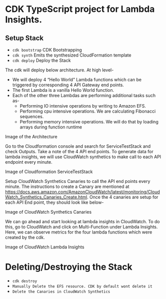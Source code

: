 # CDK TypeScript project for Lambda Insights.




## Setup Stack

 * `cdk bootstrap`   CDK Bootstrapping
 * `cdk synth`       Emits the synthesized CloudFormation template
 * `cdk deploy`      Deploy the Stack


The cdk will deploy below architecture.  At high level-

* We will deploy 4 “Hello World” Lambda functions which can be triggered by corresponding 4 API Gateway end points. 
* The first Lambda is a vanilla Hello World function. 
* Each of the other three Lambdas are performing additional tasks such as- 
    * Performing IO intensive operations by writing to Amazon EFS. 
    * Performing cpu intensive operations. We are calculating Fibonacci sequences.
    * Performing memory intensive operations. We will do that by loading arrays during function runtime

Image of the Architecture


Go to the Cloudformation console and search for ServiceTestStack and check Outputs. Take a note of the 4 API end points.  To generate data for lambda insights, we will use CloudWatch synthetics to make call to each API endpoint every minute. 

Image of Cloudformation ServiceTestStack

Setup CloudWatch Synthetics Canaries to call the API end points every minute. The instructions to create a Canary are mentioned at https://docs.aws.amazon.com/AmazonCloudWatch/latest/monitoring/CloudWatch_Synthetics_Canaries_Create.html.
Once the 4 canaries are setup for each API End point, they should look like below-

Image of CloudWatch Synthetics Canaries

We can go ahead and start looking at lambda insights in CloudWatch. To do this, go to CloudWatch and click on Multi-Function under Lambda Insights. Here, we can observe metrics for the four lambda functions which were created by the cdk. 

Image of CloudWatch Lambda Insights


# Deleting/Destroying the Stack

 * `cdk destroy`
 * `Manually Delete the EFS resource. CDK by default wont delete it`
 * `Delete the Canaries in CloudWatch Synthetics`
